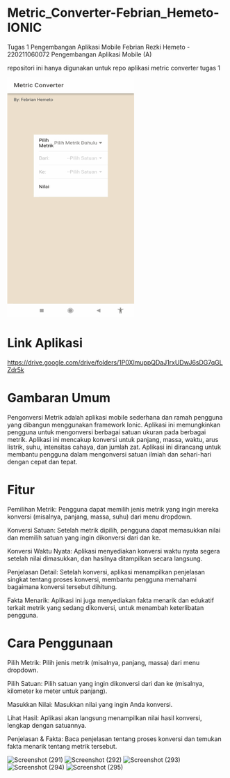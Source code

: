 # Metric_Converter-Febrian_Hemeto-IONIC
Tugas 1 Pengembangan Aplikasi Mobile
Febrian Rezki Hemeto - 220211060072
Pengembangan Aplikasi Mobile (A)

repositori ini hanya digunakan untuk repo aplikasi metric converter tugas 1

![gif](https://github.com/keqi000/Metric_Converter-Febrian_Hemeto-IONIC/blob/main/src/assets/11zon_created-GIF.gif?raw=true)

# Link Aplikasi
https://drive.google.com/drive/folders/1P0XlmuppQDaJ1rxUDwJ6sDG7qGLZdr5k

# Gambaran Umum
Pengonversi Metrik adalah aplikasi mobile sederhana dan ramah pengguna yang dibangun menggunakan framework Ionic. Aplikasi ini memungkinkan pengguna untuk mengonversi berbagai satuan ukuran pada berbagai metrik. Aplikasi ini mencakup konversi untuk panjang, massa, waktu, arus listrik, suhu, intensitas cahaya, dan jumlah zat. Aplikasi ini dirancang untuk membantu pengguna dalam mengonversi satuan ilmiah dan sehari-hari dengan cepat dan tepat.

# Fitur
Pemilihan Metrik: Pengguna dapat memilih jenis metrik yang ingin mereka konversi (misalnya, panjang, massa, suhu) dari menu dropdown.

Konversi Satuan: Setelah metrik dipilih, pengguna dapat memasukkan nilai dan memilih satuan yang ingin dikonversi dari dan ke.

Konversi Waktu Nyata: Aplikasi menyediakan konversi waktu nyata segera setelah nilai dimasukkan, dan hasilnya ditampilkan secara langsung.

Penjelasan Detail: Setelah konversi, aplikasi menampilkan penjelasan singkat tentang proses konversi, membantu pengguna memahami bagaimana konversi tersebut dihitung.

Fakta Menarik: Aplikasi ini juga menyediakan fakta menarik dan edukatif terkait metrik yang sedang dikonversi, untuk menambah keterlibatan pengguna.

# Cara Penggunaan
Pilih Metrik: Pilih jenis metrik (misalnya, panjang, massa) dari menu dropdown.

Pilih Satuan: Pilih satuan yang ingin dikonversi dari dan ke (misalnya, kilometer ke meter untuk panjang).

Masukkan Nilai: Masukkan nilai yang ingin Anda konversi.

Lihat Hasil: Aplikasi akan langsung menampilkan nilai hasil konversi, lengkap dengan satuannya.

Penjelasan & Fakta: Baca penjelasan tentang proses konversi dan temukan fakta menarik tentang metrik tersebut.

![Screenshot (291)](https://github.com/user-attachments/assets/f433092a-2881-421f-af9a-4c10347098e1)
![Screenshot (292)](https://github.com/user-attachments/assets/065b86ff-ff1e-45ba-8d72-8b4b2d312f16)
![Screenshot (293)](https://github.com/user-attachments/assets/aa62e4e8-f427-4305-9504-51cf118d2ae9)
![Screenshot (294)](https://github.com/user-attachments/assets/0e79b6fc-da12-4db9-bc0b-d612b6ddefaa)
![Screenshot (295)](https://github.com/user-attachments/assets/0083cce1-bac4-4c53-bc8c-fd9183dd310a)

